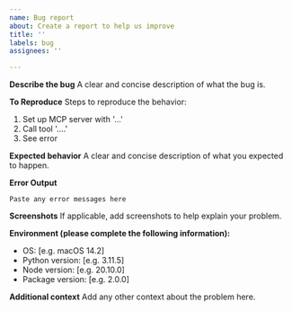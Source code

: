 ```yaml
---
name: Bug report
about: Create a report to help us improve
title: ''
labels: bug
assignees: ''

---
```


**Describe the bug**
A clear and concise description of what the bug is.

**To Reproduce**
Steps to reproduce the behavior:
1. Set up MCP server with '...'
2. Call tool '....'
3. See error

**Expected behavior**
A clear and concise description of what you expected to happen.

**Error Output**
```
Paste any error messages here
```

**Screenshots**
If applicable, add screenshots to help explain your problem.

**Environment (please complete the following information):**
 - OS: [e.g. macOS 14.2]
 - Python version: [e.g. 3.11.5]
 - Node version: [e.g. 20.10.0]
 - Package version: [e.g. 2.0.0]

**Additional context**
Add any other context about the problem here.